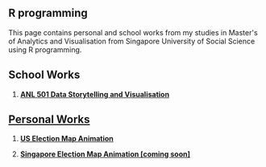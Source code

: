 ## R programming 

This page contains personal and school works from my studies in Master's of Analytics and Visualisation from Singapore University of Social Science using R programming.


## School Works

1. <a  style="font-weight:bold" href="">ANL 501 Data Storytelling and Visualisation



## Personal Works

1. <a  style="font-weight:bold" href="">US Election Map Animation

2. <a  style="font-weight:bold" href=""> Singapore Election Map Animation [coming soon]


